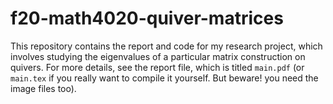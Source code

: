 # f20-math4020-quiver-matrices

This repository contains the report and code for my research project, which involves studying the eigenvalues of a particular matrix construction on quivers. 
For more details, see the report file, which is titled `main.pdf` (or `main.tex` if you really want to compile it yourself. But beware! you need the image files too).
